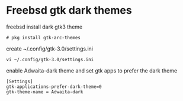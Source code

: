 # Freebsd gtk dark themes

freebsd install dark gtk3 theme

```
# pkg install gtk-arc-themes
```

create ~/.config/gtk-3.0/settings.ini


```
vi ~/.config/gtk-3.0/settings.ini
```

enable Adwaita-dark theme and set gtk apps to prefer the dark theme

```
[Settings]
gtk-applications-prefer-dark-theme=0
gtk-theme-name = Adwaita-dark
```
